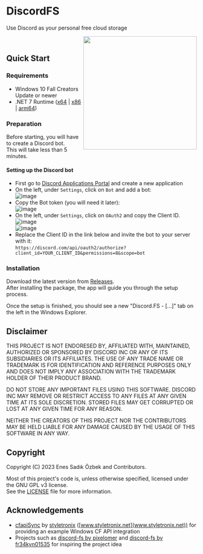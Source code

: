 # DiscordFS
Use Discord as your personal free cloud storage

<img align="right" width="auto" height="300" src="https://user-images.githubusercontent.com/1809172/225082445-b201e99b-2eff-4426-ba00-7e3c633c36ad.png">

<br clear="left"/>

## Quick Start

### Requirements
- Windows 10 Fall Creators Update or newer
- .NET 7 Runtime ([x64](https://dotnet.microsoft.com/en-us/download/dotnet/thank-you/runtime-7.0.3-windows-x64-installer) | [x86](https://dotnet.microsoft.com/en-us/download/dotnet/thank-you/runtime-7.0.3-windows-x86-installer) | [arm64](https://dotnet.microsoft.com/en-us/download/dotnet/thank-you/runtime-7.0.3-windows-arm64-installer))

### Preparation
Before starting, you will have to create a Discord bot.  
This will take less than 5 minutes.  

#### Setting up the Discord bot  
  - First go to [Discord Applications Portal](https://discord.com/developers/applications/) and create a new application 
  - On the left, under `Settings`, click on `Bot` and add a bot:  
       ![image](https://user-images.githubusercontent.com/1809172/225075410-ab913e9c-3d74-4668-aea4-f89a058742ae.png)  
  - Copy the Bot token (you will need it later):  
       ![image](https://user-images.githubusercontent.com/1809172/225076797-fca82c90-dc52-483f-bc93-3e8290709a66.png)  
  - On the left, under `Settings`, click on `OAuth2` and copy the Client ID.  
    ![image](https://user-images.githubusercontent.com/1809172/225078262-539fec5b-9129-441f-96b8-3319e1c56fef.png)  
    ![image](https://user-images.githubusercontent.com/1809172/225078124-743ed2e6-df00-4aaa-a54f-53ef8d82bba0.png)  
  - Replace the Client ID in the link below and invite the bot to your server with it:  
    `https://discord.com/api/oauth2/authorize?client_id=YOUR_CLIENT_ID&permissions=8&scope=bot`

### Installation
Download the latest version from [Releases](https://github.com/Trojaner/DiscordFS/releases).  
After installing the package, the app will guide you through the setup process.  

Once the setup is finished, you should see a new "Discord.FS - [...]" tab on the left in the Windows Explorer.

## Disclaimer
THIS PROJECT IS NOT ENDORESED BY, AFFILIATED WITH, MAINTAINED, AUTHORIZED OR SPONSORED BY DISCORD INC OR ANY OF ITS SUBSIDIARIES OR ITS AFFILIATES.
THE USE OF ANY TRADE NAME OR TRADEMARK IS FOR IDENTIFICATION AND REFERENCE PURPOSES ONLY AND DOES NOT IMPLY ANY 
ASSOCIATION WITH THE TRADEMARK HOLDER OF THEIR PRODUCT BRAND.
  
DO NOT STORE ANY IMPORTANT FILES USING THIS SOFTWARE. 
DISCORD INC MAY REMOVE OR RESTRICT ACCESS TO ANY FILES AT ANY GIVEN TIME AT ITS SOLE DISCRETION. 
STORED FILES MAY GET CORRUPTED OR LOST AT ANY GIVEN TIME FOR ANY REASON. 

NEITHER THE CREATORS OF THIS PROJECT NOR THE CONTRIBUTORS MAY BE HELD LIABLE FOR ANY DAMAGE CAUSED BY THE USAGE OF THIS SOFTWARE IN ANY WAY.

## Copyright
Copyright (C) 2023 Enes Sadık Özbek and Contributors.

Most of this project's code is, unless otherwise specified, licensed under the GNU GPL v3 license.  
See the [LICENSE](https://github.com/Trojaner/DiscordFS/blob/master/LICENSE) file for more information.

## Acknowledgements
- [cfapiSync](https://github.dev/styletronix/cfapiSync) by [styletronix](https://github.com/styletronix) ([www.styletronix.net](www.styletronix.net)) for providing an example Windows CF API integration
- Projects such as [discord-fs by pixelomer](https://github.com/pixelomer/discord-fs) and [discord-fs by fr34kyn01535](https://github.com/fr34kyn01535/discord-fs) for inspiring the project idea
